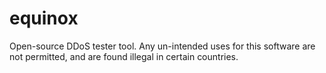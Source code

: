 equinox
=======

Open-source DDoS tester tool.
Any un-intended uses for this software are not permitted, and are found illegal in certain countries.
